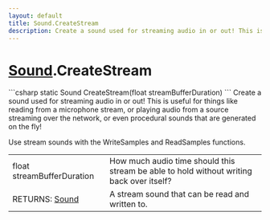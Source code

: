 ```yaml
---
layout: default
title: Sound.CreateStream
description: Create a sound used for streaming audio in or out! This is useful for things like reading from a microphone stream, or playing audio from a source streaming over the network, or even procedural sounds that are generated on the fly!  Use stream sounds with the WriteSamples and ReadSamples functions.
---
```

# [Sound]({{site.url}}/Pages/StereoKit/Sound.html).CreateStream

<div class='signature' markdown='1'>
```csharp
static Sound CreateStream(float streamBufferDuration)
```
Create a sound used for streaming audio in or out! This
is useful for things like reading from a microphone stream, or
playing audio from a source streaming over the network, or even
procedural sounds that are generated on the fly!

Use stream sounds with the WriteSamples and ReadSamples
functions.
</div>

|  |  |
|--|--|
|float streamBufferDuration|How much audio time should             this stream be able to hold without writing back over itself?|
|RETURNS: [Sound]({{site.url}}/Pages/StereoKit/Sound.html)|A stream sound that can be read and written to.|





